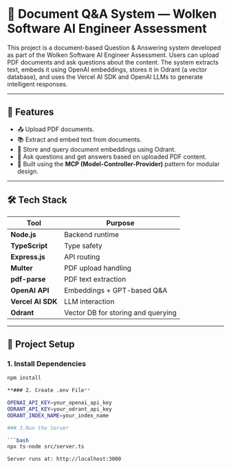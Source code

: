 # 📄 Document Q&A System — Wolken Software AI Engineer Assessment

This project is a document-based Question & Answering system developed as part of the Wolken Software AI Engineer Assessment. Users can upload PDF documents and ask questions about the content. The system extracts text, embeds it using OpenAI embeddings, stores it in Odrant (a vector database), and uses the Vercel AI SDK and OpenAI LLMs to generate intelligent responses.

---

## 🚀 Features

- 📤 Upload PDF documents.
- 📚 Extract and embed text from documents.
- 🧠 Store and query document embeddings using Odrant.
- 💬 Ask questions and get answers based on uploaded PDF content.
- 🧩 Built using the **MCP (Model-Controller-Provider)** pattern for modular design.

---

## 🛠️ Tech Stack

| Tool              | Purpose                                |
|-------------------|----------------------------------------|
| **Node.js**       | Backend runtime                        |
| **TypeScript**    | Type safety                            |
| **Express.js**    | API routing                            |
| **Multer**        | PDF upload handling                    |
| **pdf-parse**     | PDF text extraction                    |
| **OpenAI API**    | Embeddings + GPT-based Q&A             |
| **Vercel AI SDK** | LLM interaction                        |
| **Odrant**        | Vector DB for storing and querying     |

---

## 📁 Project Setup

### 1. Install Dependencies

```bash
npm install

**### 2. Create .env File**

OPENAI_API_KEY=your_openai_api_key
ODRANT_API_KEY=your_odrant_api_key
ODRANT_INDEX_NAME=your_index_name

### 3.Run the Server

```bash
npx ts-node src/server.ts

Server runs at: http://localhost:3000







